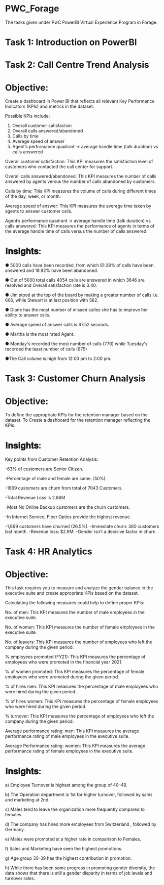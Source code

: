 # PWC_Forage

The tasks given under PwC PowerBI Virtual Experience Program in Forage.

# Task 1: Introduction on PowerBI

# Task 2: Call Centre Trend Analysis

# Objective: 

Create a dashboard in Power BI that reflects all relevant Key Performance Indicators (KPIs) and metrics in the dataset.

Possible KPIs include:

1. Overall customer satisfaction
2. Overall calls answered/abandoned
3. Calls by time
4. Average speed of answer
5. Agent’s performance quadrant -> average handle time (talk duration) vs calls answered

Overall customer satisfaction: This KPI measures the satisfaction level of customers who contacted the call center for support. 

Overall calls answered/abandoned: This KPI measures the number of calls answered by agents versus the number of calls abandoned by customers.

Calls by time: This KPI measures the volume of calls during different times of the day, week, or month. 

Average speed of answer: This KPI measures the average time taken by agents to answer customer calls. 

Agent’s performance quadrant -> average handle time (talk duration) vs calls answered: This KPI measures the performance of agents in terms of the average handle time of calls versus the number of calls answered.

# 𝐈𝐧𝐬𝐢𝐠𝐡𝐭𝐬:

●  5000 calls have been recorded, from which 81.08% of calls have been answered and 18.92% have been abandoned.

● Out of 5000 total calls 4054 calls are answered in which 3646 are resolved and Overall satisfaction rate  is 3.40.

● Jim stood at the top of the board by making a greater number of calls i.e. 666, while Stewart is at last position with 582.

● Diane has the most number of missed calles she has to improve her ability to answer calls.

● Average speed of answer calls is 67.52 seconds.

● Martha is the most rated Agent.

● Monday's recorded the most number of calls (770) while Tuesday's recorded the least number of calls (675)

●The Call volume is high from 12:00 pm to 2:00 pm.

# Task 3: Customer Churn Analysis

# Objective:

To define the appropriate KPIs for the retention manager based on the dataset. To Create a dashboard for the retention manager reflecting the KPIs.

# 𝐈𝐧𝐬𝐢𝐠𝐡𝐭𝐬:

Key points from Customer Retention Analysis:

-83% of customers are Senior Citizen.

-Percentage of male and female are same. (50%)

-1869 customers are churn from total of 7043 Customers.

-Total Revenue Loss is 2.86M

-Most No Online Backup customers are the churn customers.

-In Internet Service, Fiber Optics provide the highest revenue.

-1,869 customers have churned (26.5%).
-Immediate churn: 380 customers last month.
-Revenue loss: $2.9M.
-Gender isn't a decisive factor in churn.

# Task 4: HR Analytics

# Objective: 

This task requires you to measure and analyze the gender balance in the executive suite and create appropriate KPIs based on the dataset. 

Calculating the following measures could help to define proper KPIs:

No. of men: This KPI measures the number of male employees in the executive suite.

No. of women: This KPI measures the number of female employees in the executive suite.

No. of leavers: This KPI measures the number of employees who left the company during the given period.

% employees promoted (FY21): This KPI measures the percentage of employees who were promoted in the financial year 2021.

% of women promoted: This KPI measures the percentage of female employees who were promoted during the given period.

% of hires men: This KPI measures the percentage of male employees who were hired during the given period.

% of hires women: This KPI measures the percentage of female employees who were hired during the given period.

% turnover: This KPI measures the percentage of employees who left the company during the given period.

Average performance rating: men: This KPI measures the average performance rating of male employees in the executive suite.

Average Performance rating: women: This KPI measures the average performance rating of female employees in the executive suite.


# 𝐈𝐧𝐬𝐢𝐠𝐡𝐭𝐬:

a) Employee Turnover is highest among the group of 40–49.

b) The Operation department is 1st for higher turnover, followed by sales and marketing at 2nd.

c) Males tend to leave the organization more frequently compared to females.

d) The company has hired more employees from Switzerland , followed by Germany.

e) Males were promoted at a higher rate in comparison to Females.

f) Sales and Marketing have seen the highest promotions.

g) Age group 30-39 has the highest contribution in promotion.

h) While there has been some progress in promoting gender diversity, the data shows that there is still a gender disparity in terms of job levels and turnover rates.

